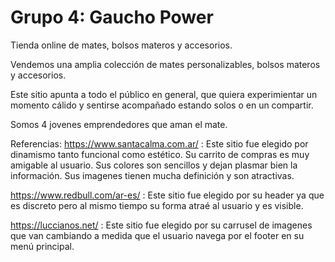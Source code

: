 # Grupo 4: Gaucho Power
Tienda online de mates, bolsos materos y accesorios.

Vendemos una amplia colección de mates personalizables, bolsos materos  y accesorios.

Este sitio apunta a todo el público en general, que quiera experimientar un momento cálido y  sentirse acompañado estando solos o en un compartir.  

Somos 4 jovenes emprendedores que aman el mate.

Referencias:
https://www.santacalma.com.ar/ : Este sitio fue elegido por dinamismo tanto funcional como estético. Su carrito de compras es muy amigable al usuario. Sus colores son sencillos y dejan plasmar bien la información. Sus imagenes tienen mucha definición y son atractivas.

https://www.redbull.com/ar-es/ : Este sitio fue elegido por su header ya que es discreto pero al mismo tiempo su forma atraé al usuario y es visible.

https://luccianos.net/ : Este sitio fue elegido por su carrusel  de imagenes que van cambiando a medida que el usuario navega por el footer en su menú principal.

